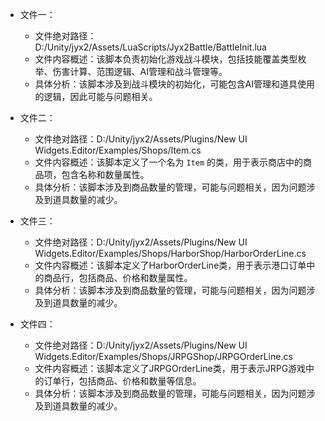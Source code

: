 * 文件一：
    * 文件绝对路径：D:/Unity/jyx2/Assets/LuaScripts/Jyx2Battle/BattleInit.lua
    * 文件内容概述：该脚本负责初始化游戏战斗模块，包括技能覆盖类型枚举、伤害计算、范围逻辑、AI管理和战斗管理等。
    * 具体分析：该脚本涉及到战斗模块的初始化，可能包含AI管理和道具使用的逻辑，因此可能与问题相关。

* 文件二：
    * 文件绝对路径：D:/Unity/jyx2/Assets/Plugins/New UI Widgets.Editor/Examples/Shops/Item.cs
    * 文件内容概述：该脚本定义了一个名为 `Item` 的类，用于表示商店中的商品项，包含名称和数量属性。
    * 具体分析：该脚本涉及到商品数量的管理，可能与问题相关，因为问题涉及到道具数量的减少。

* 文件三：
    * 文件绝对路径：D:/Unity/jyx2/Assets/Plugins/New UI Widgets.Editor/Examples/Shops/HarborShop/HarborOrderLine.cs
    * 文件内容概述：该脚本定义了HarborOrderLine类，用于表示港口订单中的商品行，包括商品、价格和数量属性。
    * 具体分析：该脚本涉及到商品数量的管理，可能与问题相关，因为问题涉及到道具数量的减少。

* 文件四：
    * 文件绝对路径：D:/Unity/jyx2/Assets/Plugins/New UI Widgets.Editor/Examples/Shops/JRPGShop/JRPGOrderLine.cs
    * 文件内容概述：该脚本定义了JRPGOrderLine类，用于表示JRPG游戏中的订单行，包括商品、价格和数量等信息。
    * 具体分析：该脚本涉及到商品数量的管理，可能与问题相关，因为问题涉及到道具数量的减少。